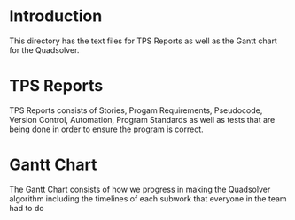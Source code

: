# Introduction
This directory has the text files for TPS Reports as well as the Gantt chart
for the Quadsolver. 

# TPS Reports
TPS Reports consists of Stories, Progam Requirements, Pseudocode, Version
Control, Automation, Program Standards as well as tests that are being 
done in order to ensure the program is correct.

# Gantt Chart
The Gantt Chart consists of how we progress in making the Quadsolver
algorithm including the timelines of each subwork that everyone in 
the team had to do

